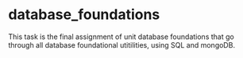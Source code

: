 # database_foundations
This task is the final assignment of unit database foundations that go through all database foundational utitilities, using SQL and mongoDB.
